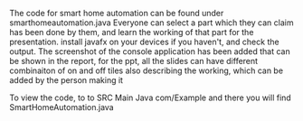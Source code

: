 The code for smart home automation can be found under smarthomeautomation.java
Everyone can select a part which they can claim has been done by them, and learn the working of that part for the presentation. install javafx on your devices if you haven't, and check the output. 
The screenshot of the console application has been added that can be shown in the report, for the ppt, all the slides can have different combinaiton of on and off tiles also describing the working, which can be added by the person making it

To view the code, to to SRC Main Java com/Example and there you will find SmartHomeAutomation.java
